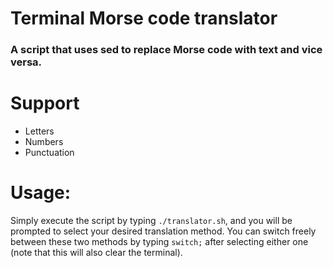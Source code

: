 # Terminal Morse code translator
### A script that uses sed to replace Morse code with text and vice versa.

# Support
* Letters
* Numbers
* Punctuation

# Usage:
Simply execute the script by typing `./translator.sh`, and you will be prompted to select your desired translation method. You can switch freely between these two methods by typing `switch;` after selecting either one (note that this will also clear the terminal).


